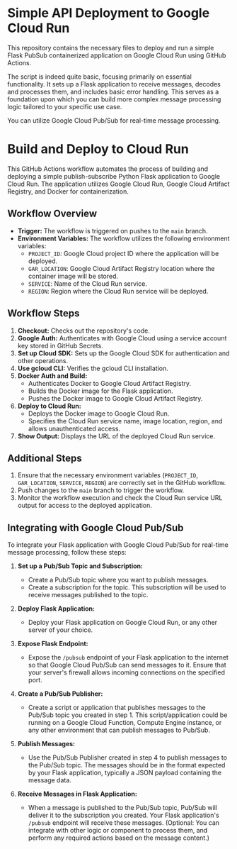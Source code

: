 # Simple API Deployment to Google Cloud Run

This repository contains the necessary files to deploy and run a simple Flask PubSub containerized application on Google Cloud Run using GitHub Actions. 

The script is indeed quite basic, focusing primarily on essential functionality. It sets up a Flask application to receive messages, decodes and processes them, and includes basic error handling. This serves as a foundation upon which you can build more complex message processing logic tailored to your specific use case.

You can utilize Google Cloud Pub/Sub for real-time message processing. 

# Build and Deploy to Cloud Run

This GitHub Actions workflow automates the process of building and deploying a simple publish-subscribe Python Flask application to Google Cloud Run. The application utilizes Google Cloud Run, Google Cloud Artifact Registry, and Docker for containerization.

## Workflow Overview

- **Trigger:** The workflow is triggered on pushes to the `main` branch.
- **Environment Variables:** The workflow utilizes the following environment variables:
  - `PROJECT_ID`: Google Cloud project ID where the application will be deployed.
  - `GAR_LOCATION`: Google Cloud Artifact Registry location where the container image will be stored.
  - `SERVICE`: Name of the Cloud Run service.
  - `REGION`: Region where the Cloud Run service will be deployed.

## Workflow Steps

1. **Checkout:** Checks out the repository's code.
2. **Google Auth:** Authenticates with Google Cloud using a service account key stored in GitHub Secrets.
3. **Set up Cloud SDK:** Sets up the Google Cloud SDK for authentication and other operations.
4. **Use gcloud CLI:** Verifies the gcloud CLI installation.
5. **Docker Auth and Build:**
   - Authenticates Docker to Google Cloud Artifact Registry.
   - Builds the Docker image for the Flask application.
   - Pushes the Docker image to Google Cloud Artifact Registry.
6. **Deploy to Cloud Run:**
   - Deploys the Docker image to Google Cloud Run.
   - Specifies the Cloud Run service name, image location, region, and allows unauthenticated access.
7. **Show Output:** Displays the URL of the deployed Cloud Run service.

## Additional Steps

1. Ensure that the necessary environment variables (`PROJECT_ID`, `GAR_LOCATION`, `SERVICE`, `REGION`) are correctly set in the GitHub workflow.
2. Push changes to the `main` branch to trigger the workflow.
3. Monitor the workflow execution and check the Cloud Run service URL output for access to the deployed application.

## Integrating with Google Cloud Pub/Sub

To integrate your Flask application with Google Cloud Pub/Sub for real-time message processing, follow these steps:

1. **Set up a Pub/Sub Topic and Subscription:**
   - Create a Pub/Sub topic where you want to publish messages.
   - Create a subscription for the topic. This subscription will be used to receive messages published to the topic.

2. **Deploy Flask Application:**
   - Deploy your Flask application on Google Cloud Run, or any other server of your choice.

3. **Expose Flask Endpoint:**
   - Expose the `/pubsub` endpoint of your Flask application to the internet so that Google Cloud Pub/Sub can send messages to it. Ensure that your server's firewall allows incoming connections on the specified port.

4. **Create a Pub/Sub Publisher:**
   - Create a script or application that publishes messages to the Pub/Sub topic you created in step 1. This script/application could be running on a Google Cloud Function, Compute Engine instance, or any other environment that can publish messages to Pub/Sub.

5. **Publish Messages:**
   - Use the Pub/Sub Publisher created in step 4 to publish messages to the Pub/Sub topic. The messages should be in the format expected by your Flask application, typically a JSON payload containing the message data.

6. **Receive Messages in Flask Application:**
   - When a message is published to the Pub/Sub topic, Pub/Sub will deliver it to the subscription you created. Your Flask application's `/pubsub` endpoint will receive these messages. (Optional: You can integrate with other logic or component to process them, and perform any required actions based on the message content.)
